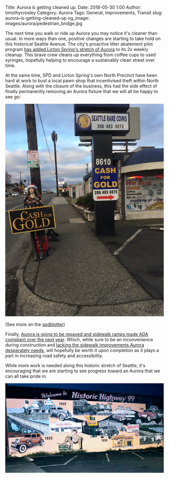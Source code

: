 Title: Aurora is getting cleaned up.
Date: 2018-05-30 1:00
Author: timothycrosley
Category: Aurora
Tags: General, Improvements, Transit
slug: aurora-is-getting-cleaned-up
og_image: images/aurora/pedestrian_bridge.jpg

The next time you walk or ride up Aurora you may notice it's cleaner than usual. In more ways than one, positive changes are starting to take hold on this historical Seattle Avenue. The city's proactive litter abatement pilot program [has added Licton Spring's stretch of Aurora](http://komonews.com/news/local/pro-active-litter-teams-patrolling-six-seattle-neighborhoods) to its 2x weekly cleanup. This brave crew cleans up everything from coffee cups to used syringes, hopefully helping to encourage a sustainably clean street over time.

At the same time, SPD and Licton Spring's own North Precinct have been hard at work to bust a local pawn shop that incentivised theft within North Seattle. Along with the closure of the business, this had the side effect of finally permanently removing an Aurora fixture that we will all be happy to see go:

[![Aurora Lady Statue](/images/aurora/rare_coins.jpg)](/images/aurora/rare_coins.jpg)

(See more on the [spdblotter](http://spdblotter.seattle.gov/2018/05/21/north-seattle-coin-shop-busted-for-selling-stolen-goods/))

Finally, [Aurora is going to be repaved and sidewalk ramps made ADA compliant over the next year](http://www.wsdot.wa.gov/Projects/SR99/RoySt145thPaving/default.htm). Which, while sure to be an inconvenience during construction and [lacking the sidewalk improvements Aurora desperately needs](http://kuow.org/post/state-repaving-aurora-thats-chance-build-sidewalks-no), will hopefully be worth it upon completion as it plays a part in increasing road safety and accessibility.

While more work is needed along this historic stretch of Seattle, it's encouraging that we are starting to see progress toward an Aurora that we can all take pride in.

[![Historic 99](/images/aurora/historic.jpg)](/images/aurora/historic.jpg)


